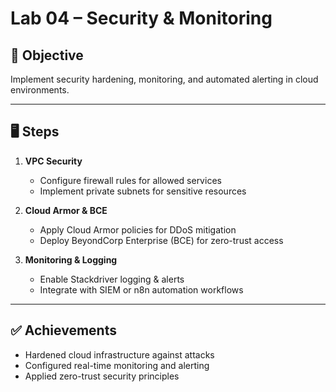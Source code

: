 # Lab 04 – Security & Monitoring

## 🎯 Objective
Implement security hardening, monitoring, and automated alerting in cloud environments.

---

## 🖥 Steps
1. **VPC Security**
   - Configure firewall rules for allowed services
   - Implement private subnets for sensitive resources

2. **Cloud Armor & BCE**
   - Apply Cloud Armor policies for DDoS mitigation
   - Deploy BeyondCorp Enterprise (BCE) for zero-trust access

3. **Monitoring & Logging**
   - Enable Stackdriver logging & alerts
   - Integrate with SIEM or n8n automation workflows

---

## ✅ Achievements
- Hardened cloud infrastructure against attacks
- Configured real-time monitoring and alerting
- Applied zero-trust security principles
